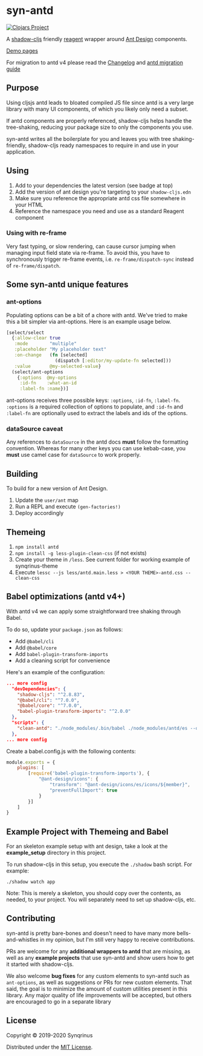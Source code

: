 # syn-antd

[![Clojars Project](https://img.shields.io/clojars/v/syn-antd.svg)](https://clojars.org/syn-antd)

A [shadow-cljs](http://shadow-cljs.org/) friendly [reagent](https://github.com/reagent-project/reagent) wrapper around [Ant Design](https://ant.design/docs/react/introduce) components.

[Demo pages](https://synqrinus.gitlab.io/syn-antd)

For migration to antd v4 please read the [Changelog](https://gitlab.com/synqrinus/syn-antd/blob/master/CHANGELOG.md) and [antd migration guide](https://next.ant.design/docs/react/migration-v4)

## Purpose

Using cljsjs antd leads to bloated compiled JS file since antd is a very large library with many UI components, of which you likely only need a subset.

If antd components are properly referenced, shadow-cljs helps handle the tree-shaking, reducing your package size to only the components you use.

syn-antd writes all the boilerplate for you and leaves you with tree shaking-friendly, shadow-cljs ready namespaces to require in and use in your application.

## Using

1. Add to your dependencies the latest version (see badge at top)
2. Add the version of ant design you're targeting to your `shadow-cljs.edn`
3. Make sure you reference the appropriate antd css file somewhere in your HTML
4. Reference the namespace you need and use as a standard Reagent component

### Using with re-frame

Very fast typing, or slow rendering, can cause cursor jumping when managing input field state via re-frame. To avoid this, you have to synchronously trigger re-frame events, i.e. `re-frame/dispatch-sync` instead of `re-frame/dispatch`.

## Some syn-antd unique features

### ant-options

Populating options can be a bit of a chore with antd. We've tried to make this a bit simpler via ant-options. Here is an example usage below.

```clojure
[select/select
  {:allow-clear true
   :mode        "multiple"
   :placeholder "My placeholder text"
   :on-change   (fn [selected]
                  (dispatch [:editor/my-update-fn selected]))
   :value       @my-selected-value}
  (select/ant-options
    {:options  @my-options
     :id-fn    :what-an-id
     :label-fn :name})]
```

ant-options receives three possible keys: `:options`, `:id-fn`, `:label-fn`. `:options` is a required collection of options to populate, and `:id-fn` and `:label-fn` are optionally used to extract the labels and ids of the options.

### dataSource caveat

Any references to `dataSource` in the antd docs **must** follow the formatting convention. Whereas for many other keys you can use kebab-case, you **must** use camel case for `dataSource` to work properly.

## Building

To build for a new version of Ant Design.

1. Update the `user/ant` map
2. Run a REPL and execute `(gen-factories!)`
3. Deploy accordingly

## Themeing

1. `npm install antd`
2. `npm install -g less-plugin-clean-css` (if not exists)
3. Create your theme in `/less`. See current folder for working example of synqrinus-theme
4. Execute `lessc --js less/antd.main.less > <YOUR THEME>-antd.css --clean-css`

## Babel optimizations (antd v4+)

With antd v4 we can apply some straightforward tree shaking through Babel.

To do so, update your `package.json` as follows:

- Add `@babel/cli`
- Add `@babel/core`
- Add `babel-plugin-transform-imports`
- Add a cleaning script for convenience

Here's an example of the configuration:

```json
... more config
  "devDependencies": {
    "shadow-cljs": "^2.8.83",
    "@babel/cli": "^7.0.0",
    "@babel/core": "^7.0.0",
    "babel-plugin-transform-imports": "^2.0.0"
  },
  "scripts": {
    "clean-antd": "./node_modules/.bin/babel ./node_modules/antd/es --out-dir ./node_modules/antd/es"
  },
... more config
```

Create a babel.config.js with the following contents:

```js
module.exports = {
    plugins: [
        [require('babel-plugin-transform-imports'), {
            "@ant-design/icons": {
                "transform": "@ant-design/icons/es/icons/${member}",
                "preventFullImport": true
            }
        }]
    ]
}
```

## Example Project with Themeing and Babel

For an skeleton example setup with ant design, take a look at the **example_setup** directory in this project.

To run shadow-cljs in this setup, you execute the `./shadow` bash script. For example:

```shell script
./shadow watch app
```

Note: This is merely a skeleton, you should copy over the contents, as needed, to your project. You will separately need to set up shadow-cljs, etc.  

## Contributing

syn-antd is pretty bare-bones and doesn't need to have many more bells-and-whistles in my opinion, but I'm still very happy to receive contributions. 

PRs are welcome for any **additional wrappers to antd** that are missing, as well as any **example projects** that use syn-antd and show users how to get it started with shadow-cljs.

We also welcome **bug fixes** for any custom elements to syn-antd such as `ant-options`, as well as suggestions or PRs for new custom elements. That said, the goal is to minimize the amount of custom utilities present in this library. Any major quality of life improvements will be accepted, but others are encouraged to go in a separate library

## License

Copyright © 2019-2020 Synqrinus

Distributed under the [MIT License](https://opensource.org/licenses/MIT).